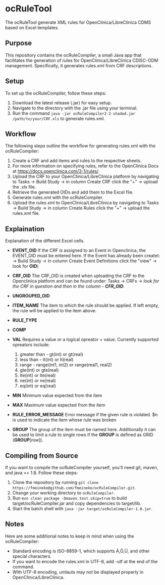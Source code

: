 # ocRuleTool
The ocRuleTool generate XML rules for OpenClinica/LibreClinica CDMS based on Excel templates.

## Purpose ##
This repository contains the ocRuleCompiler, a small Java app that facilitates the generation of rules for OpenClinica/LibreClinica CDISC-ODM management. Specifically, it generates rules.xml from CRF descriptions.

## Setup ##
To set up the ocRuleCompiler, follow these steps:

1. Download the latest release (.jar) for easy setup.
2. Navigate to the directory with the .jar file using your terminal.
3. Run the command `java -jar ocRuleCompiler2-2-shaded.jar /path/to/your/CRF.xls` to generate rules.xml.

## Workflow ##
The following steps outline the workflow for generating rules.xml with the ocRuleCompiler:

1. Create a CRF and add items and rules to the respective sheets.
2. For more information on specifying rules, refer to the OpenClinica Docs at https://docs.openclinica.com/3-1/rules/.
3. Upload the CRF to your OpenClinica/LibreClinica platform by navigating to Tasks -> Build Study -> in column Create CRF click the "+" -> upload the .xls file.
4. Retrieve the generated OIDs and add them to the Excel file.
5. Generate rules.xml with the ocRuleCompiler.
6. Upload the rules.xml to OpenClinica/LibreClinica by navigating to Tasks -> Build Study -> in column Create Rules click the "+" -> upload the rules.xml file.

## Explaination ##
Explanation of the different Excel cells.

- **EVENT_OID**
If the CRF is assigned to an Event in Openclinica, the EVENT_OID must be entered here. If the Event has already been createt: -> Build Study -> in column Create Event Definitions click the "view" -> look for **OID**)

- **CRF_OID**
The CRF_OID is created when uploading the CRF to the Openclinica platform and can be found under: Tasks -> CRFs -> *look for the CRF in question and then in the column - **CFR_OID**.*

- **UNGROUPED_OID**

- **ITEM_NAME**
The item to which the rule should be applied. If left empty, the rule will be applied to the item above.

- **RULE_TYPE**

- **COMP**

- **VAL**
    Requires a value or a logical opreator + value.
    Currently supported opreators include: 
    1. greater than - gt(int) or gt(real)
    2. less than - lt(int) or lt(real)
    3. range - range(int1, int2) or range(real1, real2)
    4. gte(int) or gte(real)
    5. lte(int) or lte(real)
    6. ne(int) or ne(real)
    7. eq(int) or eq(real)


- **MIN**
Minimum value expected from the item

- **MAX**
Maximum value expected from the item

- **RULE_ERROR_MESSAGE**
Error message if the given rule is violated. $n is used to indicate the item whose rule was broken

- **GROUP**
The group of the item must be named here. Additionally it can be used to limit a rule to single rows if the **GROUP** is defined as GRID (**GROUP**[*row*]). 

## Compiling from Source ##
If you want to compile the ocRuleCompiler yourself, you'll need git, maven, and java >= 1.8. Follow these steps:

1. Clone the repository by running `git clone https://fmeineke@github.com/fmeineke/ocRuleCompiler.git`.
2. Change your working directory to `ocRuleCompiler`.
3. Run `mvn clean package -Dmaven.test.skip=true` to build target/ocRuleCompiler.jar and copy dependencies to target/lib.
4. Start the batch shell with `java -jar target/ocRuleCompiler-1.0.jar`.

## Notes ##
Here are some additional notes to keep in mind when using the ocRuleCompiler:

- Standard encoding is ISO-8859-1, which supports Ä,Ö,Ü, and other special characters.
- If you want to encode the rules.xml in UTF-8, add -utf at the end of the command.
- With UTF-8 encoding, umlauts may not be displayed properly in OpenClinica/LibreClinica.

